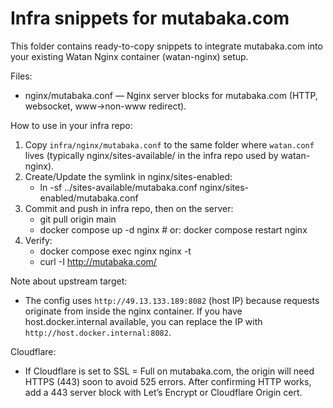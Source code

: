 # Infra snippets for mutabaka.com

This folder contains ready-to-copy snippets to integrate mutabaka.com into your existing Watan Nginx container (watan-nginx) setup.

Files:
- nginx/mutabaka.conf — Nginx server blocks for mutabaka.com (HTTP, websocket, www->non-www redirect).

How to use in your infra repo:
1) Copy `infra/nginx/mutabaka.conf` to the same folder where `watan.conf` lives (typically nginx/sites-available/ in the infra repo used by watan-nginx).
2) Create/Update the symlink in nginx/sites-enabled:
   - ln -sf ../sites-available/mutabaka.conf nginx/sites-enabled/mutabaka.conf
3) Commit and push in infra repo, then on the server:
   - git pull origin main
   - docker compose up -d nginx  # or: docker compose restart nginx
4) Verify:
   - docker compose exec nginx nginx -t
   - curl -I http://mutabaka.com/

Note about upstream target:
- The config uses `http://49.13.133.189:8082` (host IP) because requests originate from inside the nginx container. If you have host.docker.internal available, you can replace the IP with `http://host.docker.internal:8082`.

Cloudflare:
- If Cloudflare is set to SSL = Full on mutabaka.com, the origin will need HTTPS (443) soon to avoid 525 errors. After confirming HTTP works, add a 443 server block with Let’s Encrypt or Cloudflare Origin cert.
